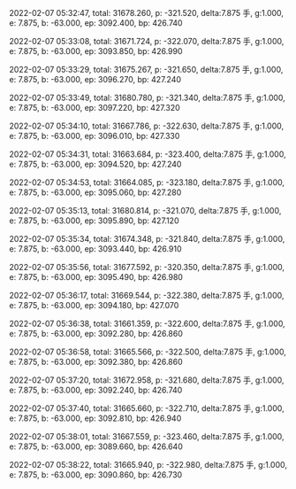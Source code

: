 2022-02-07 05:32:47, total: 31678.260, p: -321.520, delta:7.875 手, g:1.000, e: 7.875, b: -63.000, ep: 3092.400, bp: 426.740

2022-02-07 05:33:08, total: 31671.724, p: -322.070, delta:7.875 手, g:1.000, e: 7.875, b: -63.000, ep: 3093.850, bp: 426.990

2022-02-07 05:33:29, total: 31675.267, p: -321.650, delta:7.875 手, g:1.000, e: 7.875, b: -63.000, ep: 3096.270, bp: 427.240

2022-02-07 05:33:49, total: 31680.780, p: -321.340, delta:7.875 手, g:1.000, e: 7.875, b: -63.000, ep: 3097.220, bp: 427.320

2022-02-07 05:34:10, total: 31667.786, p: -322.630, delta:7.875 手, g:1.000, e: 7.875, b: -63.000, ep: 3096.010, bp: 427.330

2022-02-07 05:34:31, total: 31663.684, p: -323.400, delta:7.875 手, g:1.000, e: 7.875, b: -63.000, ep: 3094.520, bp: 427.240

2022-02-07 05:34:53, total: 31664.085, p: -323.180, delta:7.875 手, g:1.000, e: 7.875, b: -63.000, ep: 3095.060, bp: 427.280

2022-02-07 05:35:13, total: 31680.814, p: -321.070, delta:7.875 手, g:1.000, e: 7.875, b: -63.000, ep: 3095.890, bp: 427.120

2022-02-07 05:35:34, total: 31674.348, p: -321.840, delta:7.875 手, g:1.000, e: 7.875, b: -63.000, ep: 3093.440, bp: 426.910

2022-02-07 05:35:56, total: 31677.592, p: -320.350, delta:7.875 手, g:1.000, e: 7.875, b: -63.000, ep: 3095.490, bp: 426.980

2022-02-07 05:36:17, total: 31669.544, p: -322.380, delta:7.875 手, g:1.000, e: 7.875, b: -63.000, ep: 3094.180, bp: 427.070

2022-02-07 05:36:38, total: 31661.359, p: -322.600, delta:7.875 手, g:1.000, e: 7.875, b: -63.000, ep: 3092.280, bp: 426.860

2022-02-07 05:36:58, total: 31665.566, p: -322.500, delta:7.875 手, g:1.000, e: 7.875, b: -63.000, ep: 3092.380, bp: 426.860

2022-02-07 05:37:20, total: 31672.958, p: -321.680, delta:7.875 手, g:1.000, e: 7.875, b: -63.000, ep: 3092.240, bp: 426.740

2022-02-07 05:37:40, total: 31665.660, p: -322.710, delta:7.875 手, g:1.000, e: 7.875, b: -63.000, ep: 3092.810, bp: 426.940

2022-02-07 05:38:01, total: 31667.559, p: -323.460, delta:7.875 手, g:1.000, e: 7.875, b: -63.000, ep: 3089.660, bp: 426.640

2022-02-07 05:38:22, total: 31665.940, p: -322.980, delta:7.875 手, g:1.000, e: 7.875, b: -63.000, ep: 3090.860, bp: 426.730